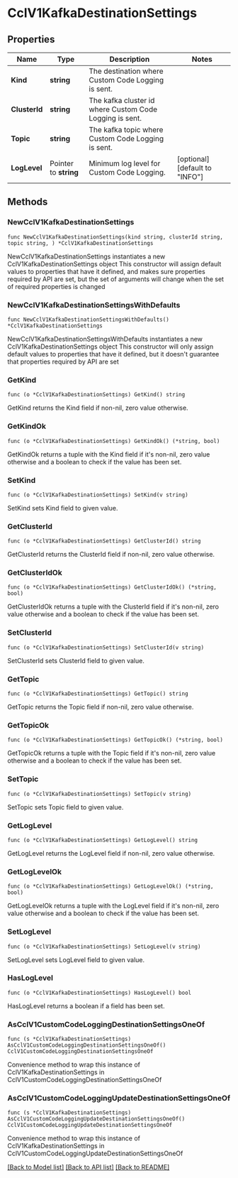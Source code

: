 # CclV1KafkaDestinationSettings

## Properties

Name | Type | Description | Notes
------------ | ------------- | ------------- | -------------
**Kind** | **string** | The destination where Custom Code Logging is sent. | 
**ClusterId** | **string** | The kafka cluster id where Custom Code Logging is sent. | 
**Topic** | **string** | The kafka topic where Custom Code Logging is sent. | 
**LogLevel** | Pointer to **string** | Minimum log level for Custom Code Logging. | [optional] [default to "INFO"]

## Methods

### NewCclV1KafkaDestinationSettings

`func NewCclV1KafkaDestinationSettings(kind string, clusterId string, topic string, ) *CclV1KafkaDestinationSettings`

NewCclV1KafkaDestinationSettings instantiates a new CclV1KafkaDestinationSettings object
This constructor will assign default values to properties that have it defined,
and makes sure properties required by API are set, but the set of arguments
will change when the set of required properties is changed

### NewCclV1KafkaDestinationSettingsWithDefaults

`func NewCclV1KafkaDestinationSettingsWithDefaults() *CclV1KafkaDestinationSettings`

NewCclV1KafkaDestinationSettingsWithDefaults instantiates a new CclV1KafkaDestinationSettings object
This constructor will only assign default values to properties that have it defined,
but it doesn't guarantee that properties required by API are set

### GetKind

`func (o *CclV1KafkaDestinationSettings) GetKind() string`

GetKind returns the Kind field if non-nil, zero value otherwise.

### GetKindOk

`func (o *CclV1KafkaDestinationSettings) GetKindOk() (*string, bool)`

GetKindOk returns a tuple with the Kind field if it's non-nil, zero value otherwise
and a boolean to check if the value has been set.

### SetKind

`func (o *CclV1KafkaDestinationSettings) SetKind(v string)`

SetKind sets Kind field to given value.


### GetClusterId

`func (o *CclV1KafkaDestinationSettings) GetClusterId() string`

GetClusterId returns the ClusterId field if non-nil, zero value otherwise.

### GetClusterIdOk

`func (o *CclV1KafkaDestinationSettings) GetClusterIdOk() (*string, bool)`

GetClusterIdOk returns a tuple with the ClusterId field if it's non-nil, zero value otherwise
and a boolean to check if the value has been set.

### SetClusterId

`func (o *CclV1KafkaDestinationSettings) SetClusterId(v string)`

SetClusterId sets ClusterId field to given value.


### GetTopic

`func (o *CclV1KafkaDestinationSettings) GetTopic() string`

GetTopic returns the Topic field if non-nil, zero value otherwise.

### GetTopicOk

`func (o *CclV1KafkaDestinationSettings) GetTopicOk() (*string, bool)`

GetTopicOk returns a tuple with the Topic field if it's non-nil, zero value otherwise
and a boolean to check if the value has been set.

### SetTopic

`func (o *CclV1KafkaDestinationSettings) SetTopic(v string)`

SetTopic sets Topic field to given value.


### GetLogLevel

`func (o *CclV1KafkaDestinationSettings) GetLogLevel() string`

GetLogLevel returns the LogLevel field if non-nil, zero value otherwise.

### GetLogLevelOk

`func (o *CclV1KafkaDestinationSettings) GetLogLevelOk() (*string, bool)`

GetLogLevelOk returns a tuple with the LogLevel field if it's non-nil, zero value otherwise
and a boolean to check if the value has been set.

### SetLogLevel

`func (o *CclV1KafkaDestinationSettings) SetLogLevel(v string)`

SetLogLevel sets LogLevel field to given value.

### HasLogLevel

`func (o *CclV1KafkaDestinationSettings) HasLogLevel() bool`

HasLogLevel returns a boolean if a field has been set.


### AsCclV1CustomCodeLoggingDestinationSettingsOneOf

`func (s *CclV1KafkaDestinationSettings) AsCclV1CustomCodeLoggingDestinationSettingsOneOf() CclV1CustomCodeLoggingDestinationSettingsOneOf`

Convenience method to wrap this instance of CclV1KafkaDestinationSettings in CclV1CustomCodeLoggingDestinationSettingsOneOf

### AsCclV1CustomCodeLoggingUpdateDestinationSettingsOneOf

`func (s *CclV1KafkaDestinationSettings) AsCclV1CustomCodeLoggingUpdateDestinationSettingsOneOf() CclV1CustomCodeLoggingUpdateDestinationSettingsOneOf`

Convenience method to wrap this instance of CclV1KafkaDestinationSettings in CclV1CustomCodeLoggingUpdateDestinationSettingsOneOf

[[Back to Model list]](../README.md#documentation-for-models) [[Back to API list]](../README.md#documentation-for-api-endpoints) [[Back to README]](../README.md)


